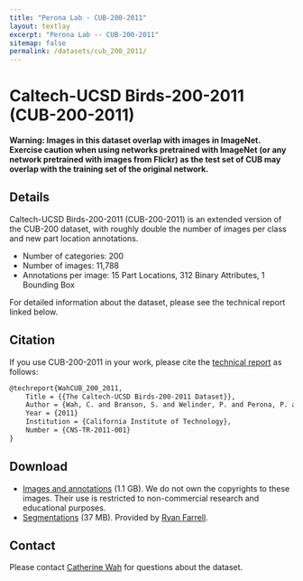 ```yaml
---
title: "Perona Lab - CUB-200-2011"
layout: textlay
excerpt: "Perona Lab -- CUB-200-2011"
sitemap: false
permalink: /datasets/cub_200_2011/
---
```


# Caltech-UCSD Birds-200-2011 (CUB-200-2011)

**Warning: Images in this dataset overlap with images in ImageNet. Exercise caution when using networks pretrained with ImageNet (or any network pretrained with images from Flickr) as the test set of CUB may overlap with the training set of the original network.**

## Details
Caltech-UCSD Birds-200-2011 (CUB-200-2011) is an extended version of the CUB-200 dataset, with roughly double the number of images per class and new part location annotations. 
* Number of categories: 200  
* Number of images: 11,788  
* Annotations per image: 15 Part Locations, 312 Binary Attributes, 1 Bounding Box  

For detailed information about the dataset, please see the technical report linked below. 

## Citation
If you use CUB-200-2011 in your work, please cite the [technical report](https://resolver.caltech.edu/CaltechAUTHORS:20111026-120541847) as follows: 

```latex
@techreport{WahCUB_200_2011,
	Title = {{The Caltech-UCSD Birds-200-2011 Dataset}},
	Author = {Wah, C. and Branson, S. and Welinder, P. and Perona, P. and Belongie, S.},
	Year = {2011}
	Institution = {California Institute of Technology},
	Number = {CNS-TR-2011-001}
}
```

## Download
* [Images and annotations](https://data.caltech.edu/records/20098) (1.1 GB). We do not own the copyrights to these images. Their use is restricted to non-commercial research and educational purposes. 
* [Segmentations](https://data.caltech.edu/records/20097) (37 MB). Provided by [Ryan Farrell](https://scholar.google.com/citations?user=56EZh6YAAAAJ&hl=en). 

## Contact
Please contact [Catherine Wah](https://scholar.google.com/citations?user=rCDdLUsAAAAJ&hl=en) for questions about the dataset.
